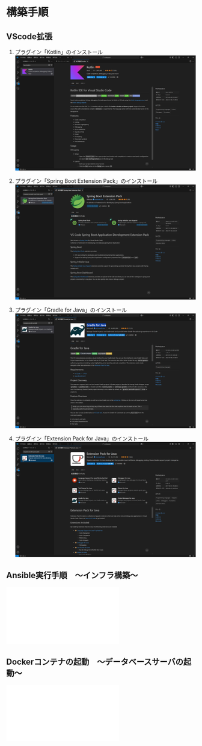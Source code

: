 # 構築手順
## VScode拡張
1. プラグイン「Kotlin」のインストール
![kotlin](./doc/img/vs_img1.png)

1. プラグイン「Spring Boot Extension Pack」のインストール
![Spring Boot Extension Pack](./doc/img/vs_img2.png)

1. プラグイン「Gradle for Java」のインストール
![Gradle for Java](./doc/img/vs_img3.png)

1. プラグイン「Extension Pack for Java」のインストール
![Extension Pack for Java](./doc/img/vs_img4.png)


## Ansible実行手順　～インフラ構築～
![Ansible実行手順書](./doc/ansible/Ansible実行手順書.md)

## Dockerコンテナの起動　～データベースサーバの起動～
![docker手順書](./doc//postgres/docker手順書.md)